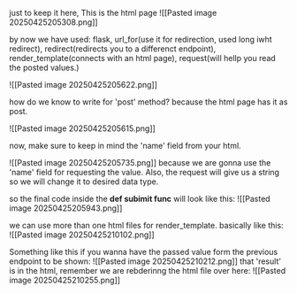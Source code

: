  just to keep it here,
 This is the html page
 ![[Pasted image 20250425205308.png]]

by now we have used:
flask, url_for(use it for redirection, used long iwht redirect), redirect(redirects you to a differenct endpoint), render_template(connects with an html page), request(will hellp you read the posted values.)



![[Pasted image 20250425205622.png]]

how do we know to write for 'post' method? because the html page has it as post. 

![[Pasted image 20250425205615.png]]

now, make sure to keep in mind the 'name' field from your html.

![[Pasted image 20250425205735.png]]
because we are gonna use the 'name' field for requesting the value.
Also, the request will give us a string so we will change it to desired data type.

so the final code inside the **def subimit func** will look like this:
![[Pasted image 20250425205943.png]]


we can use more than one html files for render_template.
basically like this:
![[Pasted image 20250425210102.png]]


Something like this if you wanna have the passed value form the previous endpoint to be shown:
![[Pasted image 20250425210212.png]]
that 'result' is in the html, remember we are rebderinng the html file over here:
![[Pasted image 20250425210255.png]]

